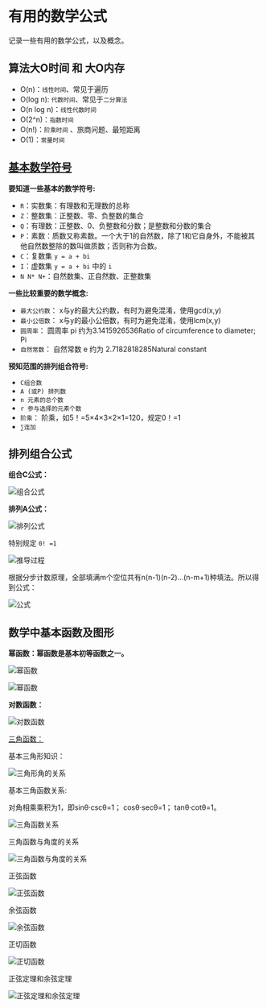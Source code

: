 # 有用的数学公式

记录一些有用的数学公式，以及概念。

## 算法大O时间 和 大O内存

- O(n)：`线性时间`、常见于遍历
- O(log n): `代数时间`、常见于`二分算法`
- O(n log n)：`线性代数时间`
- O(2^n)：`指数时间`
- O(n!)：`阶乘时间` 、旅商问题、最短距离
- O(1)：`常量时间`

## [基本数学符号](https://baike.baidu.com/item/%E6%95%B0%E5%AD%A6%E7%AC%A6%E5%8F%B7/685756?fr=aladdin)

**要知道一些基本的数学符号:**

- `R`：实数集：有理数和无理数的总称
- `Z`：整数集：正整数、零、负整数的集合
- `Q`：有理数：正整数、0、负整数和分数；是整数和分数的集合
- `P`：素数：质数又称素数。一个大于1的自然数，除了1和它自身外，不能被其他自然数整除的数叫做质数；否则称为合数。
- `C`：复数集 `y = a + bi`
- `I`：虚数集 `y = a + bi` 中的 `i`
- `N N* N+`：自然数集、正自然数、正整数集
  
**一些比较重要的数学概念:**

- `最大公约数`： x与y的最大公约数，有时为避免混淆，使用gcd(x,y)
- `最小公倍数`： x与y的最小公倍数，有时为避免混淆，使用lcm(x,y)
- `圆周率`： 圆周率 pi 约为3.1415926536Ratio of circumference to diameter; Pi
- `自然常数`： 自然常数 e 约为 2.7182818285Natural constant

**预知范围的排列组合符号:**

- `C组合数`
- `A (或P) 排列数`
- `n 元素的总个数`
- `r 参与选择的元素个数`
- `阶乘`： 阶乘，如5！=5×4×3×2×1=120，规定0！=1
- `∑连加`

## 排列组合公式

**组合C公式：**

![组合公式](https://bkimg.cdn.bcebos.com/pic/279759ee3d6d55fb34fde7ec66224f4a21a4ddc5)

**排列A公式：**

![排列公式](https://bkimg.cdn.bcebos.com/pic/9213b07eca806538127faa2098dda144ad34826f)

特别规定 `0! =1`

![推导过程](https://bkimg.cdn.bcebos.com/pic/9e3df8dcd100baa16fa4618c4810b912c8fc2e78?x-bce-process=image/resize,m_lfit,w_250,h_250,limit_1)

根据分步计数原理，全部填满m个空位共有n(n-1)(n-2)…(n-m+1)种填法。所以得到公式：

![公式](https://bkimg.cdn.bcebos.com/pic/fcfaaf51f3deb48fe64e8de9ff1f3a292df578e5)

## 数学中基本函数及图形

**幂函数：幂函数是基本初等函数之一。**

![幂函数](https://bkimg.cdn.bcebos.com/pic/b21bb051f81986184cd0526340ed2e738ad4e646?x-bce-process=image/crop,x_0,y_0,w_488,h_322/watermark,g_7,image_d2F0ZXIvYmFpa2U4MA==,xp_5,yp_5)

![幂函数](https://bkimg.cdn.bcebos.com/pic/8b13632762d0f703115c035202fa513d2797c556?x-bce-process=image/crop,x_0,y_0,w_706,h_466/watermark,g_7,image_d2F0ZXIvYmFpa2U5Mg==,xp_5,yp_5)

**对数函数：**

![对数函数](https://bkimg.cdn.bcebos.com/pic/b8014a90f603738d0e94646db11bb051f919eca7?x-bce-process=image/watermark,g_7,image_d2F0ZXIvYmFpa2UxMTY=,xp_5,yp_5)

[三角函数：](https://baike.baidu.com/item/%E4%B8%89%E8%A7%92%E5%87%BD%E6%95%B0/1652457)

基本三角形知识：

![三角形角的关系](https://bkimg.cdn.bcebos.com/pic/9825bc315c6034a8eb16696fc81349540823766c?x-bce-process=image/resize,m_lfit,w_268,limit_1)

基本三角函数关系:

对角相乘乘积为1，即sinθ·cscθ=1； cosθ·secθ=1； tanθ·cotθ=1。

![三角函数关系](https://bkimg.cdn.bcebos.com/pic/9e3df8dcd100baa14f294a4c4d10b912c8fc2e3b?x-bce-process=image/watermark,g_7,image_d2F0ZXIvYmFpa2U3Mg==,xp_5,yp_5)

三角函数与角度的关系

![三角函数与角度的关系](https://bkimg.cdn.bcebos.com/pic/a2cc7cd98d1001e96aed3a2cb50e7bec54e7973b?x-bce-process=image/watermark,g_7,image_d2F0ZXIvYmFpa2UyMjA=,xp_5,yp_5)

正弦函数

![正弦函数](https://bkimg.cdn.bcebos.com/pic/960a304e251f95ca9914cdb5cf177f3e660952cb?x-bce-process=image/watermark,g_7,image_d2F0ZXIvYmFpa2U4MA==,xp_5,yp_5)

余弦函数

![余弦函数](https://bkimg.cdn.bcebos.com/pic/0eb30f2442a7d93385e25f6da34bd11373f00161?x-bce-process=image/watermark,g_7,image_d2F0ZXIvYmFpa2U4MA==,xp_5,yp_5)

正切函数

![正切函数](https://bkimg.cdn.bcebos.com/pic/54fbb2fb43166d22324e9954442309f79052d231?x-bce-process=image/watermark,g_7,image_d2F0ZXIvYmFpa2U4MA==,xp_5,yp_5)

正弦定理和余弦定理

![正弦定理和余弦定理](https://bkimg.cdn.bcebos.com/pic/b21bb051f819861884fd890d4ded2e738ad4e685?x-bce-process=image/watermark,g_7,image_d2F0ZXIvYmFpa2U4MA==,xp_5,yp_5)